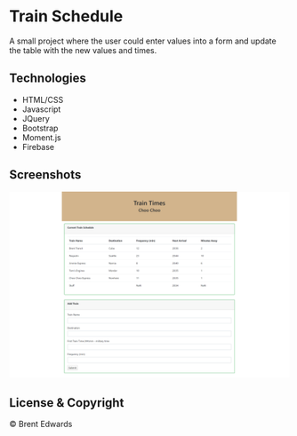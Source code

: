 # Train Schedule

A small project where the user could enter values into a form and update the table with the new values and times.

## Technologies

* HTML/CSS
* Javascript
* JQuery
* Bootstrap
* Moment.js
* Firebase

## Screenshots

![Train](/assets/css/images/Train_Schedule.png)

## License & Copyright

&copy; Brent Edwards